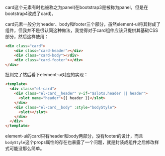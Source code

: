 card这个元素有时也被称之为panel(在bootstrap3是被称为panel，但是在bootstrap4改成了card)。

card元素一般分为header、body和footer三个部分，虽然element-ui将其封成了组件，但我并不是很认同这种做法，我觉得对于card组件应该只提供其基础CSS部分，然后这样使用：

```html
<div class="card">
    <div class="card-header"></div>
    <div class="card-body"></div>
    <div class="card-footer"></div>
</div>
```

批判完了然后看下element-ui对应的实现：

```html
<template>
  <div class="el-card">
    <div class="el-card__header" v-if="$slots.header || header">
      <slot name="header">{{ header }}</slot>
    </div>
    <div class="el-card__body" :style="bodyStyle">
      <slot></slot>
    </div>
  </div>
</template>
```

element-ui的card只有header和body两部分，没有footer的设计，而且```bodyStyle```这个props属性的存在也暴露了一个问题，就是封装成组件之后修改样式可能没那么简单。